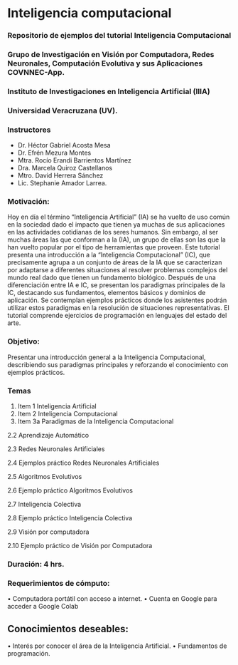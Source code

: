 # Inteligencia computacional
### Repositorio de ejemplos del tutorial Inteligencia Computacional

### Grupo de Investigación en Visión por Computadora, Redes Neuronales, Computación Evolutiva y sus Aplicaciones **COVNNEC-App**.

### Instituto de Investigaciones en Inteligencia Artificial (IIIA) 
### Universidad Veracruzana (UV).

### Instructores
* Dr. Héctor Gabriel Acosta Mesa
* Dr. Efrén Mezura Montes
* Mtra. Rocío Erandi Barrientos Martínez
* Dra. Marcela Quiroz Castellanos
* Mtro. David Herrera Sánchez
* Lic. Stephanie Amador Larrea.

### Motivación:

Hoy en día el término “Inteligencia Artificial” (IA) se ha vuelto de uso común en la sociedad dado el impacto que tienen ya muchas de sus aplicaciones en las actividades cotidianas de los seres humanos. Sin embargo, al ser muchas áreas las que conforman a la (IA), un grupo de ellas son las que la han vuelto popular por el tipo de herramientas que proveen. 
Este tutorial presenta una introducción a la “Inteligencia Computacional” (IC), que precisamente agrupa a un conjunto de áreas de la IA que se caracterizan por adaptarse a diferentes situaciones al resolver problemas complejos del mundo real dado que tienen un fundamento biológico. 
Después de una diferenciación entre IA e IC, se presentan los paradigmas principales de la IC, destacando sus fundamentos, elementos básicos y dominios de aplicación. Se contemplan ejemplos prácticos donde los asistentes podrán utilizar estos paradigmas en la resolución de situaciones representativas. El tutorial comprende ejercicios de programación en lenguajes del estado del arte.

### Objetivo:
Presentar una introducción general a la Inteligencia Computacional, describiendo sus paradigmas principales y reforzando el conocimiento con ejemplos prácticos. 

### Temas 
1. Item 1 Inteligencia Artificial 
2. Item 2 Inteligencia Computacional 
  2. Item 3a Paradigmas de la Inteligencia Computacional 
  
  2.2	Aprendizaje Automático 
  
  2.3	Redes Neuronales Artificiales 
  
  2.4	Ejemplos práctico Redes Neuronales Artificiales 
  
  2.5	Algoritmos Evolutivos 
  
  2.6	Ejemplo práctico Algoritmos Evolutivos 
  
  2.7	Inteligencia Colectiva 
  
  2.8	Ejemplo práctico Inteligencia Colectiva 
  
  2.9	Visión por computadora 
  
  2.10	Ejemplo práctico de Visión por Computadora 
  

### Duración: 4 hrs.

### Requerimientos de cómputo:
•	Computadora portátil con acceso a internet.
•	Cuenta en Google para acceder a Google Colab
	
## Conocimientos deseables:
•	Interés por conocer el área de la Inteligencia Artificial.
•	Fundamentos de programación.

